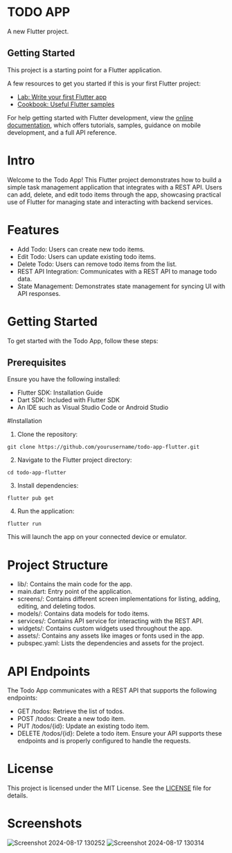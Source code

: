 # TODO APP

A new Flutter project.

## Getting Started

This project is a starting point for a Flutter application.

A few resources to get you started if this is your first Flutter project:

- [Lab: Write your first Flutter app](https://docs.flutter.dev/get-started/codelab)
- [Cookbook: Useful Flutter samples](https://docs.flutter.dev/cookbook)

For help getting started with Flutter development, view the
[online documentation](https://docs.flutter.dev/), which offers tutorials,
samples, guidance on mobile development, and a full API reference.

# Intro
Welcome to the Todo App! This Flutter project demonstrates how to build a simple task management application that integrates with a REST API. Users can add, delete, and edit todo items through the app, showcasing practical use of Flutter for managing state and interacting with backend services.

# Features
* Add Todo: Users can create new todo items.
* Edit Todo: Users can update existing todo items.
* Delete Todo: Users can remove todo items from the list.
* REST API Integration: Communicates with a REST API to manage todo data.
* State Management: Demonstrates state management for syncing UI with API responses.

# Getting Started
To get started with the Todo App, follow these steps:

## Prerequisites
Ensure you have the following installed:
* Flutter SDK: Installation Guide
* Dart SDK: Included with Flutter SDK
* An IDE such as Visual Studio Code or Android Studio

#Installation
1. Clone the repository:
```
git clone https://github.com/yourusername/todo-app-flutter.git
```
2. Navigate to the Flutter project directory:
```
cd todo-app-flutter
```
3. Install dependencies:
```
flutter pub get
```
4. Run the application:
```
flutter run
```
This will launch the app on your connected device or emulator.

# Project Structure
* lib/: Contains the main code for the app.
* main.dart: Entry point of the application.
* screens/: Contains different screen implementations for listing, adding, editing, and deleting todos.
* models/: Contains data models for todo items.
* services/: Contains API service for interacting with the REST API.
* widgets/: Contains custom widgets used throughout the app.
* assets/: Contains any assets like images or fonts used in the app.
* pubspec.yaml: Lists the dependencies and assets for the project.

# API Endpoints
The Todo App communicates with a REST API that supports the following endpoints:
* GET /todos: Retrieve the list of todos.
* POST /todos: Create a new todo item.
* PUT /todos/{id}: Update an existing todo item.
* DELETE /todos/{id}: Delete a todo item.
Ensure your API supports these endpoints and is properly configured to handle the requests.

# License
This project is licensed under the MIT License. See the [LICENSE](https://opensource.org/license/mit) file for details.

# Screenshots
![Screenshot 2024-08-17 130252](https://github.com/user-attachments/assets/621edd0d-ac92-4b57-8645-58f15de250cd)
![Screenshot 2024-08-17 130314](https://github.com/user-attachments/assets/27729c27-3632-4356-ba14-5d86c8708de9)







